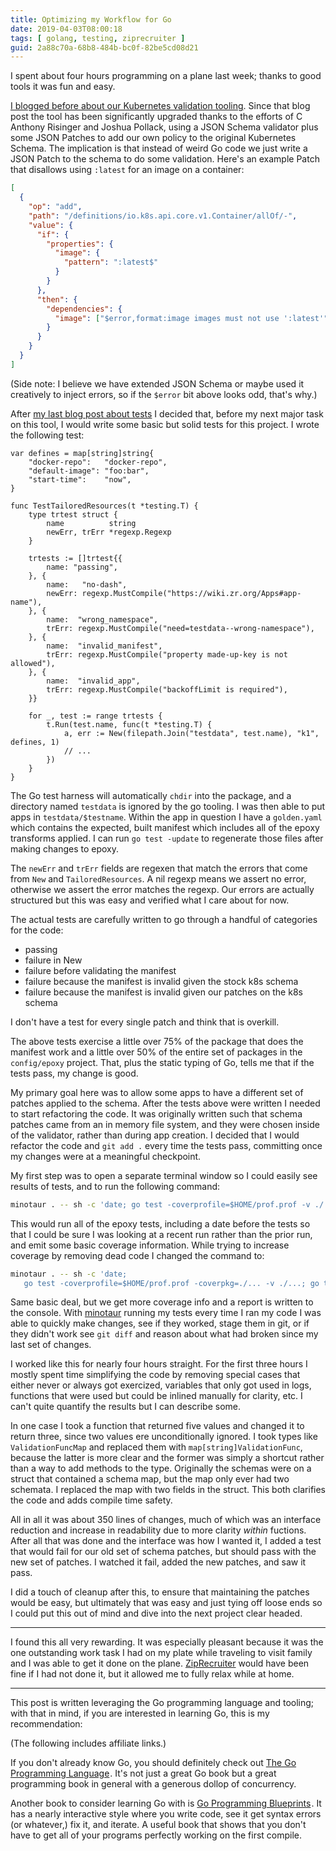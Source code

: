 ```yaml
---
title: Optimizing my Workflow for Go
date: 2019-04-03T08:00:18
tags: [ golang, testing, ziprecruiter ]
guid: 2a88c70a-68b8-484b-bc0f-82be5cd08d21
---
```

I spent about four hours programming on a plane last week; thanks to good tools
it was fun and easy.

<!--more-->

[I blogged before about our Kubernetes validation
tooling](/posts/validating-kubernetes-manifests/).  Since that blog post the
tool has been significantly upgraded thanks to the efforts of C Anthony Risinger
and Joshua Pollack, using a JSON Schema validator plus some JSON Patches to add
our own policy to the original Kubernetes Schema.  The implication is that
instead of weird Go code we just write a JSON Patch to the schema to do some
validation.  Here's an example Patch that disallows using `:latest` for an image
on a container:

```json
[
  {
    "op": "add",
    "path": "/definitions/io.k8s.api.core.v1.Container/allOf/-",
    "value": {
      "if": {
        "properties": {
          "image": {
            "pattern": ":latest$"
          }
        }
      },
      "then": {
        "dependencies": {
          "image": ["$error,format:image images must not use ':latest'"]
        }
      }
    }
  }
]
```

(Side note: I believe we have extended JSON Schema or maybe used it creatively
to inject errors, so if the `$error` bit above looks odd, that's why.)

After [my last blog post about tests](/posts/testing-in-golang/) I decided that, before my next major
task on this tool, I would write some basic but solid tests for this project.
I wrote the following test:

```golang
var defines = map[string]string{
	"docker-repo":   "docker-repo",
	"default-image": "foo:bar",
	"start-time":    "now",
}

func TestTailoredResources(t *testing.T) {
	type trtest struct {
		name          string
		newErr, trErr *regexp.Regexp
	}

	trtests := []trtest{{
		name: "passing",
	}, {
		name:   "no-dash",
		newErr: regexp.MustCompile("https://wiki.zr.org/Apps#app-name"),
	}, {
		name:  "wrong_namespace",
		trErr: regexp.MustCompile("need=testdata--wrong-namespace"),
	}, {
		name:  "invalid_manifest",
		trErr: regexp.MustCompile("property made-up-key is not allowed"),
	}, {
		name:  "invalid_app",
		trErr: regexp.MustCompile("backoffLimit is required"),
	}}

	for _, test := range trtests {
		t.Run(test.name, func(t *testing.T) {
			a, err := New(filepath.Join("testdata", test.name), "k1", defines, 1)
			// ...
		})
	}
}
```

The Go test harness will automatically `chdir` into the package, and a directory
named `testdata` is ignored by the go tooling.  I was then able to put apps in
`testdata/$testname`.  Within the app in question I have a `golden.yaml` which
contains the expected, built manifest which includes all of the epoxy transforms
applied.  I can run `go test -update` to regenerate those files after making
changes to epoxy.

The `newErr` and `trErr` fields are regexen that match the errors that come from
`New` and `TailoredResources`.  A nil regexp means we assert no error, otherwise
we assert the error matches the regexp.  Our errors are actually structured but
this was easy and verified what I care about for now.

The actual tests are carefully written to go through a handful of categories for
the code:

 * passing
 * failure in New
 * failure before validating the manifest
 * failure because the manifest is invalid given the stock k8s schema
 * failure because the manifest is invalid given our patches on the k8s schema

I don't have a test for every single patch and think that is overkill.

The above tests exercise a little over 75% of the package that does the manifest
work and a little over 50% of the entire set of packages in the `config/epoxy`
project.  That, plus the static typing of Go, tells me that if the tests pass,
my change is good.

My primary goal here was to allow some apps to have a different set of patches
applied to the schema.  After the tests above were written I needed to start
refactoring the code.  It was originally written such that schema patches
came from an in memory file system, and they were chosen inside of the
validator, rather than during app creation.  I decided that I would refactor the
code and `git add .` every time the tests pass, committing once my changes were
at a meaningful checkpoint.

My first step was to open a separate terminal window so I could easily see
results of tests, and to run the following command:

```bash
minotaur . -- sh -c 'date; go test -coverprofile=$HOME/prof.prof -v ./...'
```

This would run all of the epoxy tests, including a date before the tests so that
I could be sure I was looking at a recent run rather than the prior run, and
emit some basic coverage information.  While trying to increase coverage by
removing dead code I changed the command to:

```bash
minotaur . -- sh -c 'date;
   go test -coverprofile=$HOME/prof.prof -coverpkg=./... -v ./...; go tool cover -func $HOME/prof.prof'
```

Same basic deal, but we get more coverage info and a report is written to the
console.  With [minotaur](/posts/the-evolution-of-minotaur/) running my tests
every time I ran my code I was able to quickly make changes, see if they worked,
stage them in git, or if they didn't work see `git diff` and reason about what
had broken since my last set of changes.

I worked like this for nearly four hours straight.  For the first three hours I
mostly spent time simplifying the code by removing special cases that either
never or always got exercized, variables that only got used in logs, functions
that were used but could be inlined manually for clarity, etc.  I can't quite
quantify the results but I can describe some.

In one case I took a function that returned five values and changed it to return
three, since two values ere unconditionally ignored.  I took types like
`ValidationFuncMap` and replaced them with `map[string]ValidationFunc`, because
the latter is more clear and the former was simply a shortcut rather than a way
to add methods to the type.  Originally the schemas were on a struct that
contained a schema map, but the map only ever had two schemata.  I replaced the
map with two fields in the struct.  This both clarifies the code and adds
compile time safety.

All in all it was about 350 lines of changes, much of which was an interface
reduction and increase in readability due to more clarity *within* fuctions.
After all that was done and the interface was how I wanted it, I added a test
that would fail for our old set of schema patches, but should pass with the new
set of patches.  I watched it fail, added the new patches, and saw it pass.

I did a touch of cleanup after this, to ensure that maintaining the patches
would be easy, but ultimately that was easy and just tying off loose ends so I
could put this out of mind and dive into the next project clear headed.

---

I found this all very rewarding.  It was especially pleasant because it was the
one outstanding work task I had on my plate while traveling to visit family and
I was able to get it done on the plane.
[ZipRecruiter](https://web.archive.org/web/20190330183125/https://www.ziprecruiter.com/hiring/technology) would have been
fine if I had not done it, but it allowed me to fully relax while at home.

---

This post is written leveraging the Go programming language and tooling; with
that in mind, if you are interested in learning Go, this is my recommendation:

(The following includes affiliate links.)

If you don't already know Go, you should definitely check out
<a target="_blank" href="https://www.amazon.com/gp/product/0134190440/ref=as_li_tl?ie=UTF8&camp=1789&creative=9325&creativeASIN=0134190440&linkCode=as2&tag=afoolishmanif-20&linkId=44bc682044ff1b8a290c3c35c788e3e5">The Go Programming Language</a><img src="//ir-na.amazon-adsystem.com/e/ir?t=afoolishmanif-20&l=am2&o=1&a=0134190440" width="1" height="1" border="0" alt="" style="border:none !important; margin:0px !important;" />.
It's not just a great Go book but a great programming book in general with a
generous dollop of concurrency.

Another book to consider learning Go with is
<a target="_blank" href="https://www.amazon.com/gp/product/1786468948/ref=as_li_tl?ie=UTF8&camp=1789&creative=9325&creativeASIN=1786468948&linkCode=as2&tag=afoolishmanif-20&linkId=803e58234c448a8d1f4cc2693f2149b8">Go Programming Blueprints</a><img src="//ir-na.amazon-adsystem.com/e/ir?t=afoolishmanif-20&l=am2&o=1&a=1786468948" width="1" height="1" border="0" alt="" style="border:none !important; margin:0px !important;" />.
It has a nearly interactive style where you write code, see it get syntax errors
(or whatever,) fix it, and iterate.  A useful book that shows that you don't
have to get all of your programs perfectly working on the first compile.
